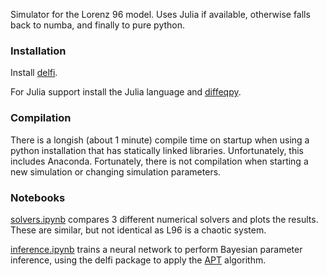 Simulator for the Lorenz 96 model. Uses Julia if available, otherwise falls back to numba, and finally to pure python.

### Installation
Install [delfi](https://github.com/mackelab/delfi).

For Julia support install the Julia language and [diffeqpy](https://github.com/SciML/diffeqpy).

### Compilation
There is a longish (about 1 minute) compile time on startup when using a python installation that has statically linked libraries. Unfortunately, this includes Anaconda. Fortunately, there is not compilation when starting a new simulation or changing simulation parameters.

### Notebooks
[solvers.ipynb](./solvers.ipynb) compares 3 different numerical solvers and plots the results. These are similar, but not identical as L96 is a chaotic system.

[inference.ipynb](./inference.ipynb) trains a neural network to perform Bayesian parameter inference, using the delfi package to apply the [APT](https://arxiv.org/abs/1905.07488) algorithm. 